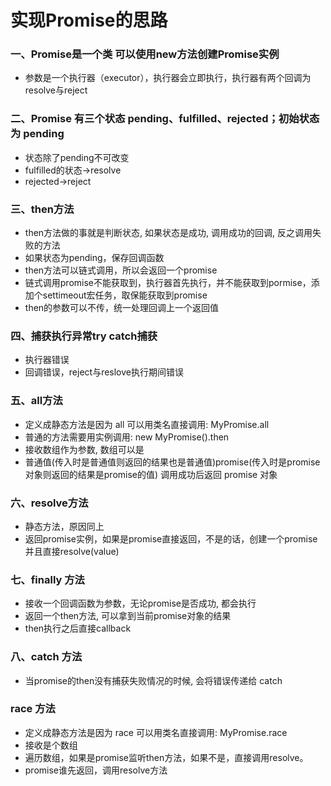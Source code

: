 # 实现Promise的思路
### 一、Promise是一个类 可以使用new方法创建Promise实例
* 参数是一个执行器（executor），执行器会立即执行，执行器有两个回调为resolve与reject
### 二、Promise 有三个状态 pending、fulfilled、rejected；初始状态为 pending
* 状态除了pending不可改变
* fulfilled的状态->resolve
* rejected->reject
### 三、then方法
* then方法做的事就是判断状态, 如果状态是成功, 调用成功的回调, 反之调用失败的方法
* 如果状态为pending，保存回调函数
* then方法可以链式调用，所以会返回一个promise
* 链式调用promise不能获取到，执行器首先执行，并不能获取到pormise，添加个settimeout宏任务，取保能获取到promise
* then的参数可以不传，统一处理回调上一个返回值
### 四、捕获执行异常try catch捕获
* 执行器错误 
* 回调错误，reject与reslove执行期间错误
### 五、all方法
* 定义成静态方法是因为 all 可以用类名直接调用: MyPromise.all
* 普通的方法需要用实例调用: new MyPromise().then
* 接收数组作为参数, 数组可以是
* 普通值(传入时是普通值则返回的结果也是普通值)promise(传入时是promise对象则返回的结果是promise的值) 调用成功后返回 promise 对象
### 六、resolve方法
* 静态方法，原因同上
* 返回promise实例，如果是promise直接返回，不是的话，创建一个promise 并且直接resolve(value)
### 七、finally 方法
* 接收一个回调函数为参数，无论promise是否成功, 都会执行
* 返回一个then方法, 可以拿到当前promise对象的结果
* then执行之后直接callback
### 八、catch 方法
 * 当promise的then没有捕获失败情况的时候, 会将错误传递给 catch
### race 方法
* 定义成静态方法是因为 race 可以用类名直接调用: MyPromise.race
* 接收是个数组
* 遍历数组，如果是promise监听then方法，如果不是，直接调用resolve。
* promise谁先返回，调用resolve方法